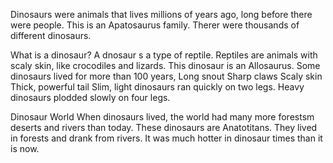 Dinosaurs were animals that lives millions of years ago, long before there were people.
This is an Apatosaurus family.
Therer were thousands of different dinosaurs.

What is a dinosaur?
A dnosaur s a type of reptile.
Reptiles are animals with scaly skin, like crocodiles and lizards.
This dinosaur is an Allosaurus.
Some dinosaurs lived for more than 100 years,
Long snout
Sharp claws
Scaly skin
Thick, powerful tail
Slim, light dinosaurs ran quickly on two legs.
Heavy dinosaurs plodded slowly on four legs.

Dinosaur World
When dinosaurs lived, the world had many more forestsm deserts and rivers than today.
These dinosaurs are Anatotitans.
They lived in forests and drank from rivers.
It was much hotter in dinosaur times than it is now.
